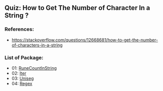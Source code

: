 ## Quiz: How to Get The Number of Character In a String ?

### References:
* https://stackoverflow.com/questions/12668681/how-to-get-the-number-of-characters-in-a-string

### List of Package:
* 01: [RuneCountInString](http://golang.org/pkg/unicode/utf8/#RuneCountInString)
* 02: [Iter](https://godoc.org/golang.org/x/text/unicode/norm#Iter)
* 03: [Uniseg](https://github.com/rivo/uniseg)
* 04: [Regex]()